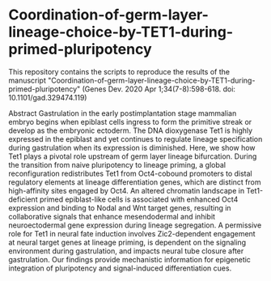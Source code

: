 # Coordination-of-germ-layer-lineage-choice-by-TET1-during-primed-pluripotency
This repository contains the scripts to reproduce the results of the manuscript "Coordination-of-germ-layer-lineage-choice-by-TET1-during-primed-pluripotency" (Genes Dev. 2020 Apr 1;34(7-8):598-618. doi: 10.1101/gad.329474.119)

Abstract
Gastrulation in the early postimplantation stage mammalian embryo begins when epiblast cells ingress to form the primitive streak or develop as the embryonic ectoderm. The DNA dioxygenase Tet1 is highly expressed in the epiblast and yet continues to regulate lineage specification during gastrulation when its expression is diminished. Here, we show how Tet1 plays a pivotal role upstream of germ layer lineage bifurcation. During the transition from naive pluripotency to lineage priming, a global reconfiguration redistributes Tet1 from Oct4-cobound promoters to distal regulatory elements at lineage differentiation genes, which are distinct from high-affinity sites engaged by Oct4. An altered chromatin landscape in Tet1-deficient primed epiblast-like cells is associated with enhanced Oct4 expression and binding to Nodal and Wnt target genes, resulting in collaborative signals that enhance mesendodermal and inhibit neuroectodermal gene expression during lineage segregation. A permissive role for Tet1 in neural fate induction involves Zic2-dependent engagement at neural target genes at lineage priming, is dependent on the signaling environment during gastrulation, and impacts neural tube closure after gastrulation. Our findings provide mechanistic information for epigenetic integration of pluripotency and signal-induced differentiation cues.
